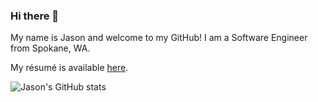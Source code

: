### Hi there 👋

My name is Jason and welcome to my GitHub! I am a Software Engineer from Spokane, WA.

My résumé is available [here](https://github.com/jason-ball/jason-ball/blob/master/Jason%20Ball%20Resume.pdf).

<a rel="me" href="https://mastodon.social/@jason_m"></a>

![Jason's GitHub stats]([https://github-readme-stats.vercel.app/api?username=jason-ball&count_private=true](https://github-readme-stats.vercel.app/api?username=jason-ball&count_private=true&show_icons=true))

